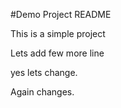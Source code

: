 #Demo Project README

This is a simple project

Lets add few more line

yes lets change.

Again changes.
